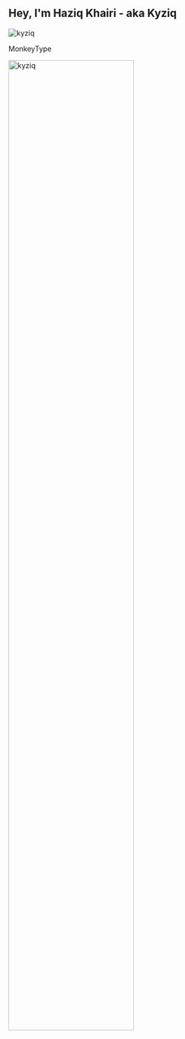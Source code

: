 ## Hey, I'm Haziq Khairi - aka Kyziq

<!---- 👋 CS Student from Malaysia
- 📚 Currently learning HTML
- 💻 Programming is my passion!
<p align="left"> <img src="https://komarev.com/ghpvc/?username=kyziq&label=Profile%20views&color=0e75b6&style=flat" alt="kyziq" /> </p>

--- !--->
<!---
### Socials:
<a href="https://dev.to/kyziq" target="blank"><img align="center" src="https://raw.githubusercontent.com/rahuldkjain/github-profile-readme-generator/master/src/images/icons/Social/devto.svg" alt="kyziq" height="30" width="40" /></a>
<a href="https://twitter.com/krulziq" target="blank"><img align="center" src="https://raw.githubusercontent.com/rahuldkjain/github-profile-readme-generator/master/src/images/icons/Social/twitter.svg" alt="krulziq" height="30" width="40" /></a>
<a href="https://instagram.com/krulziq" target="blank"><img align="center" src="https://raw.githubusercontent.com/rahuldkjain/github-profile-readme-generator/master/src/images/icons/Social/instagram.svg" alt="krulziq" height="30" width="40" /></a>
<a href="https://www.hackerrank.com/kyziq" target="blank"><img align="center" src="https://raw.githubusercontent.com/rahuldkjain/github-profile-readme-generator/master/src/images/icons/Social/hackerrank.svg" alt="kyziq" height="30" width="40" /></a>
<a href="https://open.spotify.com/user/5t129ysv7rg999uimpfhj1z68" target="blank"><img align="center" src="https://upload.wikimedia.org/wikipedia/commons/thumb/1/19/Spotify_logo_without_text.svg/2048px-Spotify_logo_without_text.svg.png" alt="kyziq" height="30" width="35" /></a>
</p>*/
!--->
<!--
### Languages and tools I used:
<p align="left"> 
  <a href="https://www.w3schools.com/cpp/" target="_blank" rel="noreferrer"> <img src="https://raw.githubusercontent.com/devicons/devicon/master/icons/cplusplus/cplusplus-original.svg" alt="cplusplus" width="40" height="30"/> </a> 
  <a href="https://www.java.com" target="_blank" rel="noreferrer"> <img src="https://raw.githubusercontent.com/devicons/devicon/master/icons/java/java-original.svg" alt="java" width="40" height="30"/> </a> 
  <a href="https://git-scm.com/" target="_blank" rel="noreferrer"> <img src="https://www.vectorlogo.zone/logos/git-scm/git-scm-icon.svg" alt="git" width="40" height="30"/> </a> 
  <a href="https://code.visualstudio.com/" target="_blank" rel="noreferrer"> <img src="https://raw.githubusercontent.com/github/explore/80688e429a7d4ef2fca1e82350fe8e3517d3494d/topics/visual-studio-code/visual-studio-code.png" alt="java" width="35" height="30"/> </a>
</p>

--- -->
<!---

<p>&nbsp;<img align="center" src="https://github-readme-stats.vercel.app/api?username=kyziq&show_icons=true&locale=en" alt="kyziq" /></p>

<p><img align="center" src="https://github-readme-streak-stats.herokuapp.com/?user=kyziq&" alt="kyziq" /></p>
--->
<p><img align="center" src="https://github-readme-stats.vercel.app/api/top-langs?username=kyziq&show_icons=true&locale=en&layout=compact" alt="kyziq" /></p>

MonkeyType
<p><img align="center" src="https://cdn.discordapp.com/attachments/737895516163145748/973401880329846784/unknown.png" width="70%" alt="kyziq"/></p>
